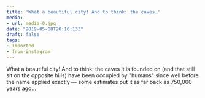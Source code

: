 ```yaml
---
title: 'What a beautiful city! And to think: the caves…'
media:
- url: media-0.jpg
date: "2019-05-08T20:16:13Z"
draft: false
tags:
- imported
- from-instagram
---
```

What a beautiful city\! And to think: the caves it is founded on \(and that still sit on the opposite hills\) have been occupied by "humans" since well before the name applied exactly — some estimates put it as far back as 750,000 years ago…
